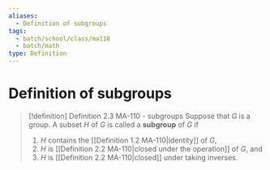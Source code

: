 ```yaml
---
aliases:
  - Definition of subgroups
tags:
  - batch/school/class/ma110
  - batch/math
type: Definition
---
```

# Definition of subgroups

> [!definition] Definition 2.3 MA-110 - subgroups
> Suppose that $G$ is a group. A subset $H$ of $G$ is called a **subgroup** of $G$ if
> 1. $H$ contains the [[Definition 1.2 MA-110|identity]] of $G$,
> 2. $H$ is [[Definition 2.2 MA-110|closed under the operation]] of $G$, and
> 3. $H$ is [[Definition 2.2 MA-110|closed]] under taking inverses.
